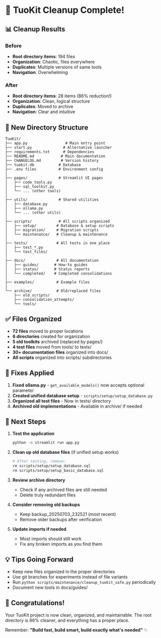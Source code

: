 # 🎉 TuoKit Cleanup Complete!

## 📊 Cleanup Results

### Before
- **Root directory items**: 194 files
- **Organization**: Chaotic, files everywhere
- **Duplicates**: Multiple versions of same tools
- **Navigation**: Overwhelming

### After  
- **Root directory items**: 28 items (86% reduction!)
- **Organization**: Clean, logical structure
- **Duplicates**: Moved to archive
- **Navigation**: Clear and intuitive

## 📁 New Directory Structure

```
TuoKit/
├── app.py                 # Main entry point
├── start.py              # Alternative launcher
├── requirements.txt      # Dependencies
├── README.md            # Main documentation
├── CHANGELOG.md         # Version history
├── tuokit.db           # Database
├── .env files          # Environment config
│
├── pages/              # Streamlit UI pages
│   ├── code_tools.py
│   ├── sql_toolkit.py
│   └── ... (other tools)
│
├── utils/              # Shared utilities
│   ├── database.py
│   ├── ollama.py
│   └── ... (other utils)
│
├── scripts/            # All scripts organized
│   ├── setup/         # Database & setup scripts
│   ├── migration/     # Migration scripts
│   └── maintenance/   # Cleanup & maintenance
│
├── tests/             # All tests in one place
│   ├── test_*.py
│   └── test_files/
│
├── docs/              # All documentation
│   ├── guides/       # How-to guides
│   ├── status/       # Status reports
│   └── completed/    # Completed consolidations
│
├── examples/          # Example files
│
└── archive/           # Old/replaced files
    ├── old_scripts/
    ├── consolidation_attempts/
    └── tools/
```

## ✅ Files Organized

- **72 files** moved to proper locations
- **6 directories** created for organization
- **5 old toolkits** archived (replaced by pages/)
- **4 test files** moved from tools/ to tests/
- **30+ documentation files** organized into docs/
- **All scripts** organized into scripts/ subdirectories

## 🔧 Fixes Applied

1. **Fixed ollama.py** - `get_available_models()` now accepts optional parameter
2. **Created unified database setup** - `scripts/setup/setup_database.py`
3. **Organized all test files** - Now in tests/ directory
4. **Archived old implementations** - Available in archive/ if needed

## 🚀 Next Steps

1. **Test the application**
   ```bash
   python -m streamlit run app.py
   ```

2. **Clean up old database files** (if unified setup works)
   ```bash
   # After testing, remove:
   rm scripts/setup/setup_database.sql
   rm scripts/setup/setup_basic_database.sql
   ```

3. **Review archive directory**
   - Check if any archived files are still needed
   - Delete truly redundant files

4. **Consider removing old backups**
   - Keep backup_20250703_232521 (most recent)
   - Remove older backups after verification

5. **Update imports if needed**
   - Most imports should still work
   - Fix any broken imports as you find them

## 💡 Tips Going Forward

- Keep new files organized in the proper directories
- Use git branches for experiments instead of file variants
- Run `python scripts/maintenance/cleanup_tuokit_safe.py` periodically
- Document new tools in docs/guides/

## 🎊 Congratulations!

Your TuoKit project is now clean, organized, and maintainable. The root directory is 86% cleaner, and everything has a proper place.

Remember: **"Build fast, build smart, build exactly what's needed"** ✨
